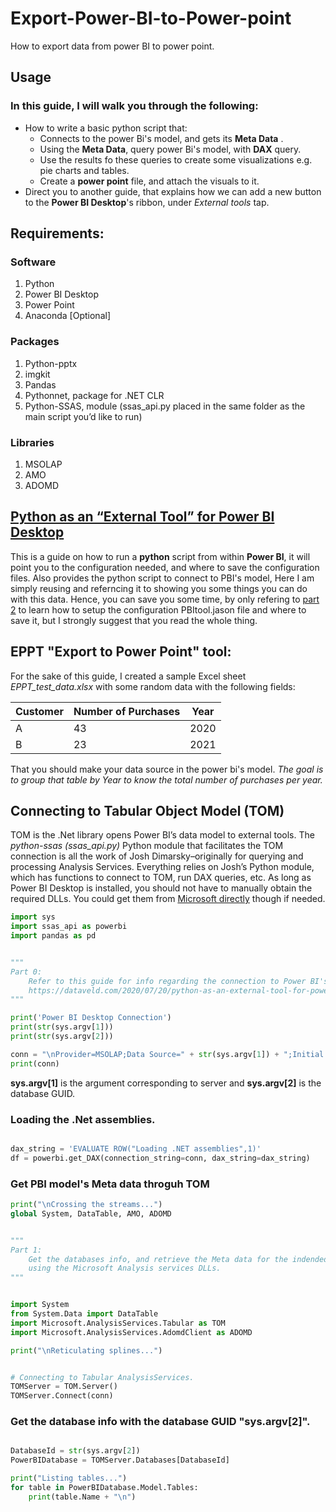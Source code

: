 # Export-Power-BI-to-Power-point
How to export data from power BI to power point.

## Usage
### In this guide, I will walk you through the following:
  - How to write a basic python script that:
    - Connects to the power Bi's model, and gets its **Meta Data** .
    - Using the **Meta Data**, query power Bi's model, with **DAX** query.
    - Use the results fo these queries to create some visualizations e.g. pie charts and tables.
    - Create a **power point** file, and attach the visuals to it.
  - Direct you to another guide, that explains how we can add a new button to the **Power BI Desktop**'s ribbon, under *External tools* tap.  

## Requirements:
### Software

1. Python
2. Power BI Desktop
3. Power Point
4. Anaconda [Optional]

### Packages

1. Python-pptx
2. imgkit
3. Pandas
4. Pythonnet,  package for .NET CLR
5. Python-SSAS, module (ssas_api.py placed in the same folder as the main script you’d like to run)

### Libraries

1. MSOLAP
2. AMO
3. ADOMD

## [Python as an “External Tool” for Power BI Desktop](https://dataveld.com/2020/07/20/python-as-an-external-tool-for-power-bi-desktop-part-1/)
This is a guide on how to run a **python** script from within **Power BI**, 
it will point you to the configuration needed, and where to save the configuration files. Also provides the python script to connect to PBI's model,
Here I am simply reusing and referncing it to showing you some things you can do with this data. Hence, you can save you some time, by only refering to [part 2](https://dataveld.com/2020/07/21/python-as-an-external-tool-in-power-bi-desktop-part-2-create-a-pbitool-json-file/) to learn 
how to setup the configuration PBItool.jason file and where to save it, but I strongly suggest that you read the whole thing.

## EPPT "Export to Power Point" tool:
For the sake of this guide, I created a sample Excel sheet *EPPT_test_data.xlsx*  with some random data with the following fields:

| Customer | Number of Purchases | Year |
| -------- | ------------------- | ---- |
| A | 43 | 2020                         |
| B | 23 | 2021                         |

That you should make your data source in the power bi's model.
*The goal is to group that table by Year to know the total number of purchases per year.*

## Connecting to  Tabular Object Model (TOM)
TOM is the .Net library opens Power BI’s data model to external tools.
The *python-ssas (ssas_api.py)* Python module that facilitates the TOM connection is all the work of Josh Dimarsky–originally for querying and processing Analysis Services.
Everything relies on Josh’s Python module, which has functions to connect to TOM, run DAX queries, etc.
As long as Power BI Desktop is installed, you should not have to manually obtain the required DLLs. You could get them from [Microsoft directly](https://docs.microsoft.com/en-us/analysis-services/client-libraries?view=azure-analysis-services-current) though if needed.


```python
import sys
import ssas_api as powerbi
import pandas as pd


"""
Part 0:
    Refer to this guide for info regarding the connection to Power BI's data model.
    https://dataveld.com/2020/07/20/python-as-an-external-tool-for-power-bi-desktop-part-1/
"""

print('Power BI Desktop Connection')
print(str(sys.argv[1]))
print(str(sys.argv[2]))

conn = "\nProvider=MSOLAP;Data Source=" + str(sys.argv[1]) + ";Initial Catalog='';"
print(conn)

```

**sys.argv[1]** is the argument corresponding to server and **sys.argv[2]** is the database GUID.

### Loading the .Net assemblies.
```python

dax_string = 'EVALUATE ROW("Loading .NET assemblies",1)'
df = powerbi.get_DAX(connection_string=conn, dax_string=dax_string)

```

### Get PBI model's Meta data throguh TOM 
```python
print("\nCrossing the streams...")
global System, DataTable, AMO, ADOMD


"""
Part 1:
    Get the databases info, and retrieve the Meta data for the indended one,
    using the Microsoft Analysis services DLLs.
"""


import System
from System.Data import DataTable
import Microsoft.AnalysisServices.Tabular as TOM
import Microsoft.AnalysisServices.AdomdClient as ADOMD

print("\nReticulating splines...")


# Connecting to Tabular AnalysisServices.
TOMServer = TOM.Server()
TOMServer.Connect(conn)
```

### Get the database info with the database GUID "sys.argv[2]".

```python

DatabaseId = str(sys.argv[2])
PowerBIDatabase = TOMServer.Databases[DatabaseId]

print("Listing tables...")
for table in PowerBIDatabase.Model.Tables:
    print(table.Name + "\n")


```
